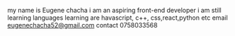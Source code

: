 my name is Eugene chacha
i am an aspiring front-end developer
i am still learning
languages learning are havascript, c++, css,react,python etc
email eugenechacha52@gmail.com
contact 0758033568
